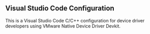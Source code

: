 ## Visual Studio Code Configuration

This is a Visual Studio Code C/C++ configuration for device driver developers using VMware Native Device Driver Devkit.
